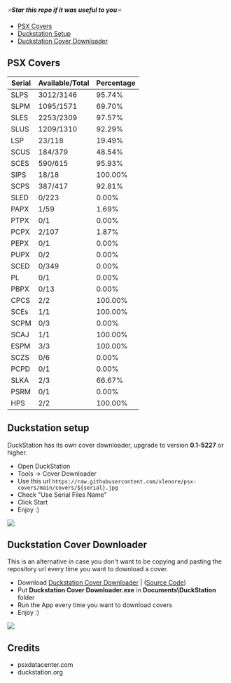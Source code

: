 *⭐**Star this repo if it was useful to you**⭐*

- [PSX Covers](https://github.com/xlenore/psx-covers#psx-covers "PSX Covers")
- [Duckstation Setup](https://github.com/xlenore/psx-covers#duckstation-setup "Duckstation Setup")
- [Duckstation Cover Downloader](https://github.com/xlenore/psx-covers#duckstation-Cover-Downloader "Duckstation Setup")

## PSX Covers
| Serial |  Available/Total |  Percentage  |
| ------ |  --------------- |  ----------  |
| SLPS | 3012/3146 | 95.74% |
| SLPM | 1095/1571 | 69.70% |
| SLES | 2253/2309 | 97.57% |
| SLUS | 1209/1310 | 92.29% |
| LSP | 23/118 | 19.49% |
| SCUS | 184/379 | 48.54% |
| SCES | 590/615 | 95.93% |
| SIPS | 18/18 | 100.00% |
| SCPS | 387/417 | 92.81% |
| SLED | 0/223 | 0.00% |
| PAPX | 1/59 | 1.69% |
| PTPX | 0/1 | 0.00% |
| PCPX | 2/107 | 1.87% |
| PEPX | 0/1 | 0.00% |
| PUPX | 0/2 | 0.00% |
| SCED | 0/349 | 0.00% |
| PL | 0/1 | 0.00% |
| PBPX | 0/13 | 0.00% |
| CPCS | 2/2 | 100.00% |
| SCEs | 1/1 | 100.00% |
| SCPM | 0/3 | 0.00% |
| SCAJ | 1/1 | 100.00% |
| ESPM | 3/3 | 100.00% |
| SCZS | 0/6 | 0.00% |
| PCPD | 0/1 | 0.00% |
| SLKA | 2/3 | 66.67% |
| PSRM | 0/1 | 0.00% |
| HPS | 2/2 | 100.00% |

## Duckstation setup
DuckStation has its own cover downloader, upgrade to version **0.1-5227** or higher.
- Open DuckStation
- Tools -> Cover Downloader
- Use this url `https://raw.githubusercontent.com/xlenore/psx-covers/main/covers/${serial}.jpg`
- Check "Use Serial Files Name"
- Click Start
- Enjoy :)

[![](https://i.imgur.com/FJWeE0e.gif)](https://i.imgur.com/jTGL0HH.gif)

## Duckstation Cover Downloader

This is an alternative in case you don't want to be copying and pasting the repository url every time you want to download a cover.
- Download [Duckstation Cover Downloader](https://github.com/xlenore/psx-covers/blob/main/DuckStation-cover-downloader/DuckStation%20cover%20downloader.exe) | ([Source Code](https://github.com/xlenore/psx-covers/raw/main/DuckStation-cover-downloader/DuckStation%20cover%20downloader.py))
- Put **Duckstation Cover Downloader.exe** in **Documents\DuckStation** folder
- Run the App every time you want to download covers
- Enjoy :)

[![](https://i.imgur.com/oRSsKZi.png)](https://i.imgur.com/oRSsKZi.png)

## Credits
* psxdatacenter.com
* duckstation.org